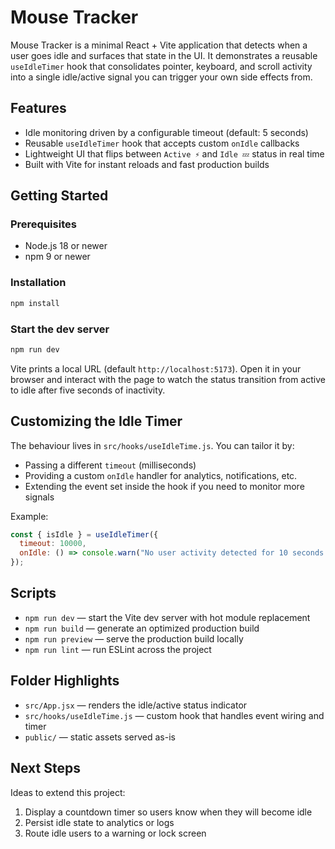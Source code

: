 # Mouse Tracker

Mouse Tracker is a minimal React + Vite application that detects when a user
goes idle and surfaces that state in the UI. It demonstrates a reusable
`useIdleTimer` hook that consolidates pointer, keyboard, and scroll activity
into a single idle/active signal you can trigger your own side effects from.

## Features

- Idle monitoring driven by a configurable timeout (default: 5 seconds)
- Reusable `useIdleTimer` hook that accepts custom `onIdle` callbacks
- Lightweight UI that flips between `Active ⚡` and `Idle 💤` status in real time
- Built with Vite for instant reloads and fast production builds

## Getting Started

### Prerequisites

- Node.js 18 or newer
- npm 9 or newer

### Installation

```bash
npm install
```

### Start the dev server

```bash
npm run dev
```

Vite prints a local URL (default `http://localhost:5173`). Open it in your
browser and interact with the page to watch the status transition from active
to idle after five seconds of inactivity.

## Customizing the Idle Timer

The behaviour lives in `src/hooks/useIdleTime.js`. You can tailor it by:

- Passing a different `timeout` (milliseconds)
- Providing a custom `onIdle` handler for analytics, notifications, etc.
- Extending the event set inside the hook if you need to monitor more signals

Example:

```jsx
const { isIdle } = useIdleTimer({
  timeout: 10000,
  onIdle: () => console.warn("No user activity detected for 10 seconds."),
});
```

## Scripts

- `npm run dev` — start the Vite dev server with hot module replacement
- `npm run build` — generate an optimized production build
- `npm run preview` — serve the production build locally
- `npm run lint` — run ESLint across the project

## Folder Highlights

- `src/App.jsx` — renders the idle/active status indicator
- `src/hooks/useIdleTime.js` — custom hook that handles event wiring and timer
- `public/` — static assets served as-is

## Next Steps

Ideas to extend this project:

1. Display a countdown timer so users know when they will become idle
2. Persist idle state to analytics or logs
3. Route idle users to a warning or lock screen

